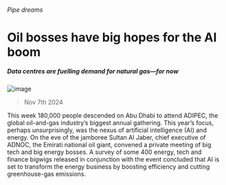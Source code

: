 ###### Pipe dreams
# Oil bosses have big hopes for the AI boom 
##### Data centres are fuelling demand for natural gas—for now 
![image](images/20241109_WBP004.jpg) 
> Nov 7th 2024 
This week 180,000 people descended on Abu Dhabi to attend ADIPEC, the global oil-and-gas industry’s biggest annual gathering. This year’s focus, perhaps unsurprisingly, was the nexus of artificial intelligence (AI) and energy. On the eve of the jamboree Sultan Al Jaber, chief executive of ADNOC, the Emirati national oil giant, convened a private meeting of big tech and big energy bosses. A survey of some 400 energy, tech and finance bigwigs released in conjunction with the event concluded that AI is set to transform the energy business by boosting efficiency and cutting greenhouse-gas emissions.
